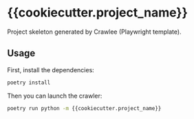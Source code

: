 # {{cookiecutter.project_name}}

Project skeleton generated by Crawlee (Playwright template).

## Usage

First, install the dependencies:
```sh
poetry install
```

Then you can launch the crawler:
```sh
poetry run python -m {{cookiecutter.project_name}}
```
